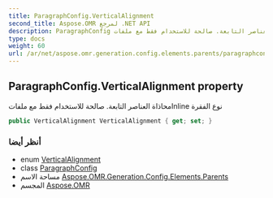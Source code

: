 ```yaml
---
title: ParagraphConfig.VerticalAlignment
second_title: Aspose.OMR لمرجع .NET API
description: ParagraphConfig ملكية. محاذاة العناصر التابعة. صالحة للاستخدام فقط مع ملفاتInline نوع الفقرة
type: docs
weight: 60
url: /ar/net/aspose.omr.generation.config.elements.parents/paragraphconfig/verticalalignment/
---
```

## ParagraphConfig.VerticalAlignment property

محاذاة العناصر التابعة. صالحة للاستخدام فقط مع ملفاتInline نوع الفقرة

```csharp
public VerticalAlignment VerticalAlignment { get; set; }
```

### أنظر أيضا

* enum [VerticalAlignment](../../../aspose.omr.generation.config.enums/verticalalignment/)
* class [ParagraphConfig](../)
* مساحة الاسم [Aspose.OMR.Generation.Config.Elements.Parents](../../paragraphconfig/)
* المجسم [Aspose.OMR](../../../)



